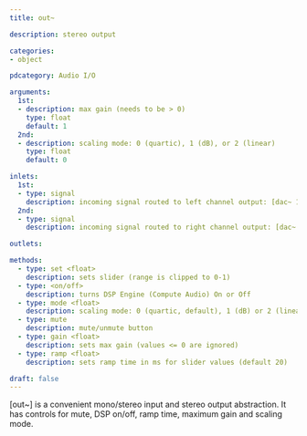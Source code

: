 ```yaml
---
title: out~

description: stereo output

categories:
- object

pdcategory: Audio I/O

arguments:
  1st:
  - description: max gain (needs to be > 0)
    type: float
    default: 1
  2nd:
  - description: scaling mode: 0 (quartic), 1 (dB), or 2 (linear)
    type: float
    default: 0

inlets:
  1st:
  - type: signal
    description: incoming signal routed to left channel output: [dac~ 1]
  2nd:
  - type: signal
    description: incoming signal routed to right channel output: [dac~ 2]

outlets:

methods:
  - type: set <float>
    description: sets slider (range is clipped to 0-1)
  - type: <on/off>
    description: turns DSP Engine (Compute Audio) On or Off
  - type: mode <float>
    description: scaling mode: 0 (quartic, default), 1 (dB) or 2 (linear)
  - type: mute
    description: mute/unmute button
  - type: gain <float>
    description: sets max gain (values <= 0 are ignored)
  - type: ramp <float>
    description: sets ramp time in ms for slider values (default 20)

draft: false
---
```


[out~] is a convenient mono/stereo input and stereo output abstraction. It has controls for mute, DSP on/off, ramp time, maximum gain and scaling mode.

